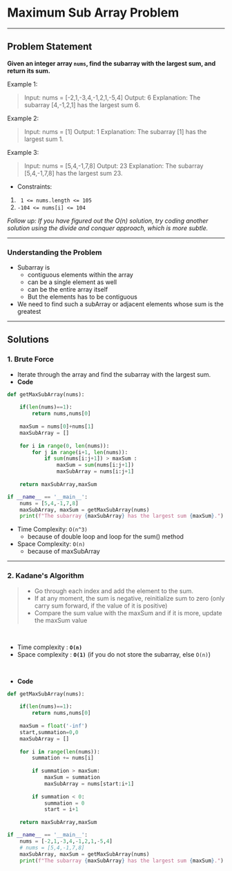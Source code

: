 # Maximum Sub Array Problem 

--- 

## Problem Statement

**Given an integer array `nums`, find the subarray
with the largest sum, and return its sum.**

Example 1:

> Input: nums = [-2,1,-3,4,-1,2,1,-5,4]
> Output: 6
> Explanation: The subarray [4,-1,2,1] has the largest sum 6.

Example 2:

> Input: nums = [1]
> Output: 1
> Explanation: The subarray [1] has the largest sum 1.

Example 3:

> Input: nums = [5,4,-1,7,8]
> Output: 23
> Explanation: The subarray [5,4,-1,7,8] has the largest sum 23.

- Constraints:

1. ` 1 <= nums.length <= 105`
2. `-104 <= nums[i] <= 104`

_Follow up: If you have figured out the O(n) solution, try coding another solution using the divide and conquer approach, which is more subtle._

---

### Understanding the Problem 

- Subarray is
  - contiguous elements within the array
  - can be a single element as well
  - can be the entire array itself 
  - But the elements has to be contiguous 
- We need to find such a subArray or adjacent elements whose sum is the greatest 

---

## Solutions 

### 1. Brute Force

- Iterate through the array and find the subarray with the largest sum. 
- **Code**
```python 
def getMaxSubArray(nums):
    
    if(len(nums)==1):
        return nums,nums[0]
    
    maxSum = nums[0]+nums[1]
    maxSubArray = []
    
    for i in range(0, len(nums)):
        for j in range(i+1, len(nums)):
            if sum(nums[i:j+1]) > maxSum :
                maxSum = sum(nums[i:j+1])
                maxSubArray = nums[i:j+1]
    
    return maxSubArray,maxSum

if __name__ == '__main__':
    nums = [5,4,-1,7,8]
    maxSubArray, maxSum = getMaxSubArray(nums)
    print(f"The subarray {maxSubArray} has the largest sum {maxSum}.")
```
- Time Complexity: `O(n^3)`   
  - because of double loop and loop for the sum() method
- Space Complexity: `O(n)`    
  - because of maxSubArray

---

### 2. Kadane's Algorithm 

>- Go through each index and add the element to the sum.
>- If at any moment, the sum is negative, reinitialize sum to zero (only carry sum forward, if the value of it is positive)
>- Compare the sum value with the maxSum and if it is more, update the maxSum value 
  
<br>

- Time complexity : **`O(n)`**
- Space complexity : **`O(1)`** (if you do not store the subarray, else `O(n)`)
<br>

- **Code**
```python 
def getMaxSubArray(nums):
    
    if(len(nums)==1):
        return nums,nums[0]
    
    maxSum = float('-inf')
    start,summation=0,0
    maxSubArray = []
    
    for i in range(len(nums)):
        summation += nums[i]
        
        if summation > maxSum:
            maxSum = summation
            maxSubArray = nums[start:i+1]
        
        if summation < 0:
            summation = 0
            start = i+1
    
    return maxSubArray,maxSum

if __name__ == '__main__':
    nums = [-2,1,-3,4,-1,2,1,-5,4]
    # nums = [5,4,-1,7,8]
    maxSubArray, maxSum = getMaxSubArray(nums)
    print(f"The subarray {maxSubArray} has the largest sum {maxSum}.")
```